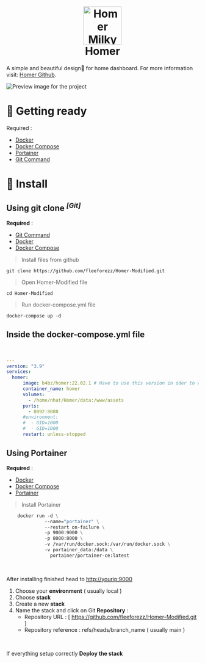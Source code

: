 <h1 align="center">
    <img width="100" alt="Homer MilkyWay" src="https://cdn-icons-png.flaticon.com/512/1808/1808512.png">
    <br>
    Homer
</h1>

A simple and beautiful design🔆 for home dashboard. For more information visit: [Homer Github](https://github.com/bastienwirtz/homer). 
<br>

![Preview image for the project](/../main/preview.png)
# 🐣 Getting ready
Required :
+ [Docker]() 
+ [Docker Compose]()
+ [Portainer]()
+ [Git Command]()
# 🔰 Install
## Using git clone <sup>*[Git]*</sup>
**Required** :
+ [Git Command]()
+ [Docker]()
+ [Docker Compose]()
> Install files from github 
```
git clone https://github.com/fleeforezz/Homer-Modified.git
```
> Open Homer-Modified file
```
cd Homer-Modified
```
> Run docker-compose.yml file
```
docker-compose up -d
```
## Inside the **docker-compose.yml** file
<br>

```yml
---
version: "3.9"
services:
  homer:
      image: b4bz/homer:22.02.1 # Have to use this version in oder to work fine
      container_name: homer
      volumes:
        - /home/nhat/Homer/data:/www/assets
      ports:
        - 8092:8080
      #environment:
      #  - UID=1000
      #  - GID=1000
      restart: unless-stopped
```

## Using Portainer
**Required** :
+ [Docker]()
+ [Docker Compose]()
+ [Portainer]()
> Install Portainer
```dockerfile
    docker run -d \
              --name="portainer" \
              --restart on-failure \
              -p 9000:9000 \
              -p 8000:8000 \
              -v /var/run/docker.sock:/var/run/docker.sock \
              -v portainer_data:/data \
                portainer/portainer-ce:latest
```
<br>

After installing finished head to [http://yourip:9000](http://yourip:9000)
<br>

1. Choose your **environment** ( usually local )
2. Choose **stack**
3. Create a new **stack**
4. Name the stack and click on Git **Repository** :
    - Repository URL : [ https://github.com/fleeforezz/Homer-Modified.git ]
    - Repository reference : refs/heads/branch_name ( usually main )
<br>

If everything setup correctly **Deploy the stack**
